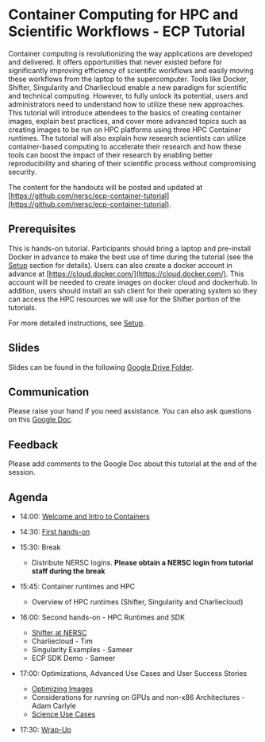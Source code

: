 # Container Computing for HPC and Scientific Workflows - ECP Tutorial

Container computing is revolutionizing the way applications are developed and delivered. It offers opportunities that never existed before for significantly improving efficiency of scientific workflows and easily moving these workflows from the laptop to the supercomputer. Tools like Docker, Shifter, Singularity and Charliecloud enable a new paradigm for scientific and technical computing. However, to fully unlock its potential, users and administrators need to understand how to utilize these new approaches. This tutorial will introduce attendees to the basics of creating container images, explain best practices, and cover more advanced topics such as creating images to be run on HPC platforms using three HPC Container runtimes. The tutorial will also explain how research scientists can utilize container-based computing to accelerate their research and how these tools can boost the impact of their research by enabling better reproducibility and sharing of their scientific process without compromising security.  

The content for the handouts will be posted and updated at [https://github.com/nersc/ecp-container-tutorial](https://github.com/nersc/ecp-container-tutorial).

## Prerequisites

This is hands-on tutorial. Participants should bring a laptop and pre-install Docker in advance to make the best use of time during the tutorial (see the [Setup](setup.md) section for details). Users can also create a docker account in advance at [https://cloud.docker.com/](https://cloud.docker.com/). This account will be needed to create images on docker cloud and dockerhub. In addition, users should install an ssh client for their operating system so they can access the HPC resources we will use for the Shifter portion of the tutorials.

For more detailed instructions, see [Setup](setup.md).

## Slides

Slides can be found in the following [Google Drive Folder](https://drive.google.com/open?id=17ibGRs7HAZ8AOnLQUo1CTNFgShB-6Nph).


## Communication
Please raise your hand if you need assistance. You can also ask questions on this [Google Doc](https://docs.google.com/document/d/1thz5sp7upnhy5PKi6SpS-C9NuGRHoY5lz0NSJy7_mJM/edit?usp=sharing).

## Feedback
Please add comments to the Google Doc about this tutorial at the end of the session.

## Agenda

- 14:00: [Welcome and Intro to Containers](00-intro.md)
- 14:30: [First hands-on](01-hands-on.md)
- 15:30: Break
    - Distribute NERSC logins. **Please obtain a NERSC login from tutorial staff during the break**

- 15:45: Container runtimes and HPC
    - Overview of HPC runtimes (Shifter, Singularity and Charliecloud)
- 16:00: Second hands-on - HPC Runtimes and SDK
    - [Shifter at NERSC](03-hands-on.md)
    - Charliecloud - Tim
    - Singularity Examples - Sameer
    - ECP SDK Demo - Sameer
- 17:00: Optimizations, Advanced Use Cases and User Success Stories
    - [Optimizing Images](04-optimizing.md)
    - Considerations for running on GPUs and non-x86 Architectures - Adam Carlyle
    - [Science Use Cases](05-use-cases.md)
- 17:30: [Wrap-Up](06-wrap-up.md)
